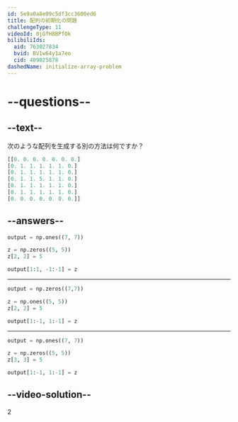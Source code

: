 ```yaml
---
id: 5e9a0a8e09c5df3cc3600ed6
title: 配列の初期化の問題
challengeType: 11
videoId: 0jGfH8BPfOk
bilibiliIds:
  aid: 763027834
  bvid: BV1w64y1a7eo
  cid: 409025878
dashedName: initialize-array-problem
---
```


# --questions--

## --text--

次のような配列を生成する別の方法は何ですか？

```py
[[0. 0. 0. 0. 0. 0. 0.]
[0. 1. 1. 1. 1. 1. 0.]
[0. 1. 1. 1. 1. 1. 0.]
[0. 1. 1. 5. 1. 1. 0.]
[0. 1. 1. 1. 1. 1. 0.]
[0. 1. 1. 1. 1. 1. 0.]
[0. 0. 0. 0. 0. 0. 0.]]
```

## --answers--

```py
output = np.ones((7, 7))

z = np.zeros((5, 5))
z[2, 2] = 5

output[1:1, -1:-1] = z
```

---

```py
output = np.zeros((7,7))

z = np.ones((5, 5))
z[2, 2] = 5

output[1:-1, 1:-1] = z
```

---

```py
output = np.ones((7, 7))

z = np.zeros((5, 5))
z[3, 3] = 5

output[1:-1, 1:-1] = z
```

## --video-solution--

2

